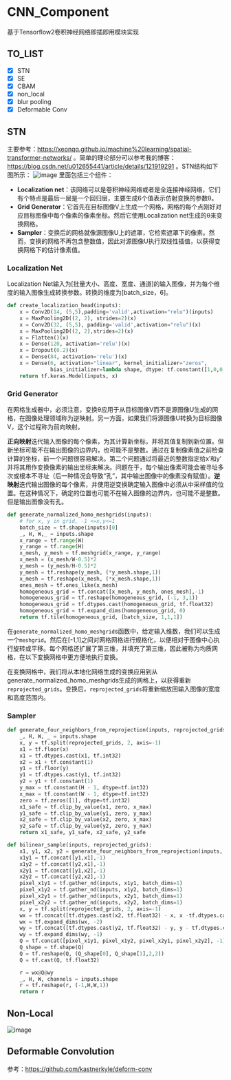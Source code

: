 # CNN_Component
基于Tensorflow2卷积神经网络即插即用模块实现

## TO_LIST
- [x] STN
- [x] SE
- [x] CBAM
- [x] non_local
- [x] blur pooling
- [x] Deformable Conv

## STN
主要参考：https://xeonqq.github.io/machine%20learning/spatial-transformer-networks/ 。简单的理论部分可以参考我的博客：https://blog.csdn.net/u012655441/article/details/121919291 。STN结构如下图所示：
![image](https://user-images.githubusercontent.com/27406337/145952361-5d738cbc-ca73-40ce-bd89-4244b81358d6.png)
里面包括三个组件：
- **Localization net**：该网络可以是卷积神经网络或者是全连接神经网络，它们有个特点是最后一层是一个回归层，主要生成6个值表示仿射变换的参数θ。
- **Grid Generator**：它首先在目标图像V上生成一个网格，网格的每个点刚好对应目标图像中每个像素的像素坐标。然后它使用Localization net生成的θ来变换网格。
- **Sampler**：变换后的网格就像源图像U上的遮罩，它检索遮罩下的像素。然而，变换的网格不再包含整数值，因此对源图像U执行双线性插值，以获得变换网格下的估计像素值。

### Localization Net

Localization Net输入为\[批量大小、高度、宽度、通道]的输入图像，并为每个维度的输入图像生成转换参数。转换的维度为\[batch_size，6]。
```python
def create_localization_head(inputs):
    x = Conv2D(14, (5,5),padding='valid',activation="relu")(inputs)
    x = MaxPooling2D((2, 2), strides=2)(x)
    x = Conv2D(32, (5,5), padding='valid',activation="relu")(x)
    x = MaxPooling2D((2, 2),strides=2)(x)
    x = Flatten()(x)    
    x = Dense(120, activation='relu')(x)
    x = Dropout(0.2)(x)
    x = Dense(84, activation='relu')(x)
    x = Dense(6, activation="linear", kernel_initializer="zeros",
              bias_initializer=lambda shape, dtype: tf.constant([1,0,0,0,1,0], dtype=dtype))(x) # 6 elements to describe the transformation
    return tf.keras.Model(inputs, x)
```

### Grid Generator

在网格生成器中，必须注意，变换θ应用于从目标图像V而不是源图像U生成的网格，在图像处理领域称为逆映射。另一方面，如果我们将源图像U转换为目标图像V，这个过程称为前向映射。

**正向映射**迭代输入图像的每个像素，为其计算新坐标，并将其值复制到新位置。但新坐标可能不在输出图像的边界内，也可能不是整数。通过在复制像素值之前检查计算的坐标，前一个问题很容易解决。第二个问题通过将最近的整数指定给x′和y′并将其用作变换像素的输出坐标来解决。问题在于，每个输出像素可能会被寻址多次或根本不寻址（后一种情况会导致“孔”，其中输出图像中的像素没有赋值）。**逆映射**迭代输出图像的每个像素，并使用逆变换确定输入图像中必须从中采样值的位置。在这种情况下，确定的位置也可能不在输入图像的边界内，也可能不是整数。但是输出图像没有孔。

```python
def generate_normalized_homo_meshgrids(inputs):
    # for x, y in grid, -1 <=x,y<=1
    batch_size = tf.shape(inputs)[0]
    _, H, W,_ = inputs.shape
    x_range = tf.range(W)
    y_range = tf.range(H) 
    x_mesh, y_mesh = tf.meshgrid(x_range, y_range)
    x_mesh = (x_mesh/W-0.5)*2
    y_mesh = (y_mesh/H-0.5)*2
    y_mesh = tf.reshape(y_mesh, (*y_mesh.shape,1))
    x_mesh = tf.reshape(x_mesh, (*x_mesh.shape,1))
    ones_mesh = tf.ones_like(x_mesh)
    homogeneous_grid = tf.concat([x_mesh, y_mesh, ones_mesh],-1)
    homogeneous_grid = tf.reshape(homogeneous_grid, (-1, 3,1))
    homogeneous_grid = tf.dtypes.cast(homogeneous_grid, tf.float32)
    homogeneous_grid = tf.expand_dims(homogeneous_grid, 0)
    return tf.tile(homogeneous_grid, [batch_size, 1,1,1])
```

在```generate_normalized_homo_meshgrid```s函数中，给定输入维数，我们可以生成一个```meshgrid```。然后在[-1,1]之间对网格网格进行规格化，以便相对于图像中心执行旋转或平移。每个网格还扩展了第三维，并填充了第三维，因此被称为均质网格，在以下变换网格中更方便地执行变换。

在变换网格中，我们将从本地化网络生成的变换应用到从generate_normalized_homo_meshgrids生成的网格上，以获得重新```reprojected_grids```。变换后，```reprojected_grids```将重新缩放回输入图像的宽度和高度范围内。

### Sampler
```python
def generate_four_neighbors_from_reprojection(inputs, reprojected_grids):
    _, H, W, _ = inputs.shape
    x, y = tf.split(reprojected_grids, 2, axis=-1)
    x1 = tf.floor(x)
    x1 = tf.dtypes.cast(x1, tf.int32)
    x2 = x1 + tf.constant(1) 
    y1 = tf.floor(y)
    y1 = tf.dtypes.cast(y1, tf.int32)
    y2 = y1 + tf.constant(1) 
    y_max = tf.constant(H - 1, dtype=tf.int32)
    x_max = tf.constant(W - 1, dtype=tf.int32)
    zero = tf.zeros([1], dtype=tf.int32)
    x1_safe = tf.clip_by_value(x1, zero, x_max)
    y1_safe = tf.clip_by_value(y1, zero, y_max)
    x2_safe = tf.clip_by_value(x2, zero, x_max)
    y2_safe = tf.clip_by_value(y2, zero, y_max)
    return x1_safe, y1_safe, x2_safe, y2_safe

def bilinear_sample(inputs, reprojected_grids):
    x1, y1, x2, y2 = generate_four_neighbors_from_reprojection(inputs, reprojected_grids)
    x1y1 = tf.concat([y1,x1],-1)
    x1y2 = tf.concat([y2,x1],-1)
    x2y1 = tf.concat([y1,x2],-1)
    x2y2 = tf.concat([y2,x2],-1)
    pixel_x1y1 = tf.gather_nd(inputs, x1y1, batch_dims=1)
    pixel_x1y2 = tf.gather_nd(inputs, x1y2, batch_dims=1)
    pixel_x2y1 = tf.gather_nd(inputs, x2y1, batch_dims=1)
    pixel_x2y2 = tf.gather_nd(inputs, x2y2, batch_dims=1)
    x, y = tf.split(reprojected_grids, 2, axis=-1)
    wx = tf.concat([tf.dtypes.cast(x2, tf.float32) - x, x -tf.dtypes.cast(x1, tf.float32)],-1)
    wx = tf.expand_dims(wx, -2)
    wy = tf.concat([tf.dtypes.cast(y2, tf.float32) - y, y - tf.dtypes.cast(y1, tf.float32)],-1)
    wy = tf.expand_dims(wy, -1)
    Q = tf.concat([pixel_x1y1, pixel_x1y2, pixel_x2y1, pixel_x2y2], -1)
    Q_shape = tf.shape(Q)
    Q = tf.reshape(Q, (Q_shape[0], Q_shape[1],2,2))
    Q = tf.cast(Q, tf.float32)

    r = wx@Q@wy
    _, H, W, channels = inputs.shape
    r = tf.reshape(r, (-1,H,W,1))
    return r
```

## Non-Local
![image](https://user-images.githubusercontent.com/27406337/146329854-5e1f5d7c-b69d-493e-8f88-60019b0eaae8.png)


## Deformable Convolution

参考：https://github.com/kastnerkyle/deform-conv

